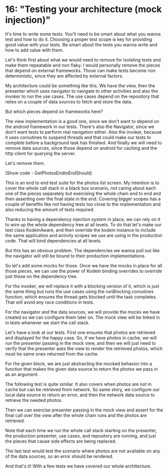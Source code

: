 # 16: "Testing your architecture (mock injection)"

It's time to write some tests. You'll need to be smart about what you wanna test and how to do it. Choosing a proper
test scope is key for providing good value with your tests. Be smart about the tests you wanna write and how to add
value with them.

Let's think first about what we would need to remove for isolating tests and make them repeatable and non flaky. I would
personally remove the pieces that depend on external frameworks. Those can make tests become non deterministic, since
they are affected by external factors.

My architecture could be something like this. We have the view, then the presenter which uses navigator to
navigate to other activities and also the invoker to run the use cases. The use cases depend on the repository that
relies on a couple of data sources to fetch and store the data.

But which pieces depend on frameworks here?

The view implementation is a good one, since we don't want to depend on the android framework in our tests. There's
also the Navigator, since we don't want tests to perform real navigation either. Also the invoker, because it uses
coroutines to suspend threads and that could make our tests to complete before a background task has finished.
And finally we will need to remove data sources, since those depend on android for caching and the http client for
querying the server.

Let's remove them.

(Show code - GetPhotosEndtoEndShould)

This is an end to end test suite for the photos list screen. My intention is to cover the whole call stack in a black
box scenario, not caring about each one of the pieces separately but exercising the whole chain end to
end and then asserting over the final state in the end. Covering bigger scopes has a couple of benefits like not having
tests too close to the implementation and also reducing the amount of tests required.

Thanks to having a dependency injection system in place, we can rely on it to wire up the whole dependency tree at all
levels. To do that let's make our test class KodeinAware, and then override the kodein instance to include the same
application and activity scopes we use are using in the production code. That will bind dependencies at all levels.

But this has an obvious problem. The dependencies we wanna pull out like the navigator will still be bound to their
production implementations.

So let's add some mocks for those. Once we have the mocks in place for all those pieces, we can use the power of Kodein
binding overrides to override just those on the dependency tree.

For the invoker, we will replace it with a blocking version of it, which is just the same thing but runs the use cases
using the runBlocking coroutines function, which ensures the thread gets blocked until the task completes. That will
avoid any race conditions in tests.

For the navigator and the data sources, we will provide the mocks we have created so we can configure them later on.
The mock view will be linked in in tests whenever we start the call stack.

Let's have a look at our tests. First one ensures that photos are retrieved and displayed for the happy case. So, if
we have photos in cache, we will run the presenter passing in the mock view, and then we will just need to verify that
the presenter asks the view to render the retrieved photos, which must be same ones returned from the cache.

For the given block, we are just abstracting the mocked behavior into a function that makes the given data source to
return the photos we pass in as an argument.

The following test is quite similar. It also covers when photos are not in cache but can be retrieved from network.
So same story, we configure our local data source to return an error, and then the network data source to retrieve the
needed photos.

Then we can exercise presenter passing in the mock view and assert for the final call over the view after the whole
chain runs and the photos are retrieved.

Note that each time we run the whole call stack starting on the presenter, the production presenter, use cases, and
repository are running, and just the pieces that cause side effects are being replaced.

The last test would test the scenario where photos are not available on any of the data sources, so an error should be
rendered.

And that's it! With a few tests we have covered our whole architecture.
